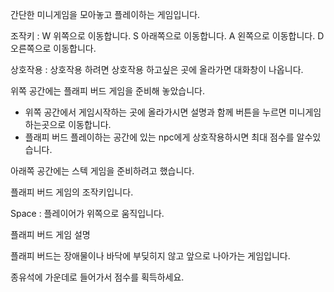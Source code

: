 간단한 미니게임을 모아놓고 플레이하는 게임입니다.

조작키 : W 위쪽으로 이동합니다.
        S 아래쪽으로 이동합니다.
        A 왼쪽으로 이동합니다.
        D 오른쪽으로 이동합니다.

상호작용 : 상호작용 하려면 상호작용 하고싶은 곳에 올라가면 대화창이 나옵니다.

위쪽 공간에는 플래피 버드 게임을 준비해 놓았습니다.

- 위쪽 공간에서 게임시작하는 곳에 올라가시면 설명과 함께 버튼을 누르면 미니게임 하는곳으로 이동합니다.
- 플래피 버드 플레이하는 공간에 있는 npc에게 상호작용하시면 최대 점수를 알수있습니다.

아래쪽 공간에는 스텍 게임을 준비하려고 했습니다.


플래피 버드 게임의 조작키입니다.

Space : 플레이어가 위쪽으로 움직입니다.

플래피 버드 게임 설명

플래피 버드는 장애물이나 바닥에 부딪히지 않고 앞으로 나아가는 게임입니다.

종유석에 가운데로 들어가서 점수를 획득하세요.
      
